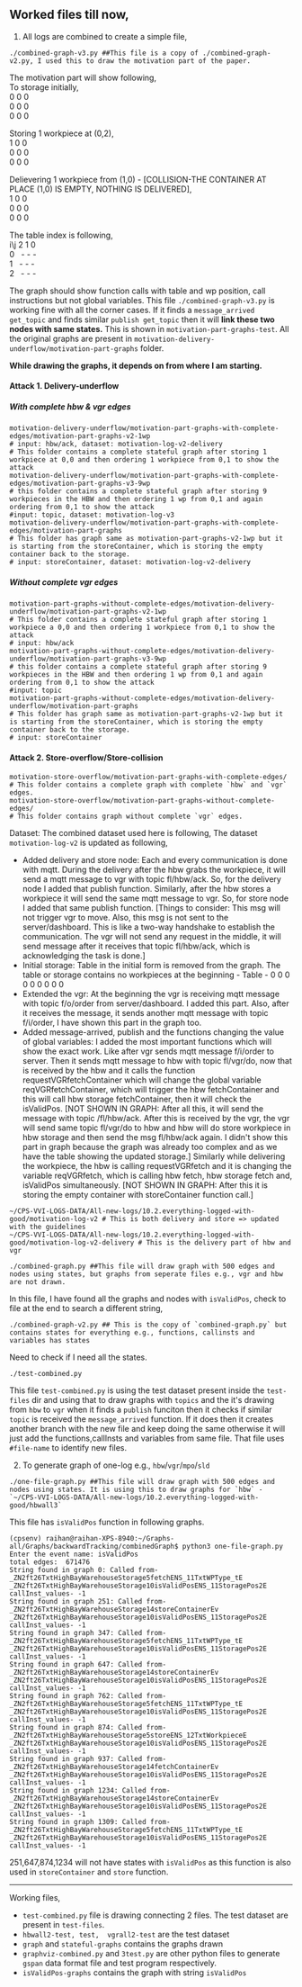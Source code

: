 Worked files till now,
------------------
1. All logs are combined to create a simple file,
```
./combined-graph-v3.py ##This file is a copy of ./combined-graph-v2.py, I used this to draw the motivation part of the paper. 
```
The motivation part will show following,<br/>
To storage initially,<br/>
0 0 0<br/>
0 0 0<br/>
0 0 0<br/>

Storing 1 workpiece at (0,2),<br/>
1 0 0<br/>
0 0 0<br/>
0 0 0<br/>

Delievering 1 workpiece from (1,0) - [COLLISION-THE CONTAINER AT PLACE (1,0) IS EMPTY, NOTHING IS DELIVERED],<br/>
1 0 0<br/>
0 0 0<br/>
0 0 0<br/>

The table index is following,<br/>
i\j 2 1 0<br/>
0 &nbsp; - - -<br/>
1 &nbsp; - - -<br/>
2 &nbsp; - - -<br/>

The graph should show function calls with table and wp position, call instructions but not global variables. This file `./combined-graph-v3.py` is working fine with all the corner cases. If it finds a `message_arrived get_topic` and finds similar `publish get_topic` then it will **link these two nodes with same states.** This is shown in `motivation-part-graphs-test`. All the original graphs are present in `motivation-delivery-underflow/motivation-part-graphs` folder.

**While drawing the graphs, it depends on from where I am starting.**
#### Attack 1. Delivery-underflow
##### With complete hbw & vgr edges
```
motivation-delivery-underflow/motivation-part-graphs-with-complete-edges/motivation-part-graphs-v2-1wp 
# input: hbw/ack, dataset: motivation-log-v2-delivery
# This folder contains a complete stateful graph after storing 1 workpiece at 0,0 and then ordering 1 workpiece from 0,1 to show the attack 
motivation-delivery-underflow/motivation-part-graphs-with-complete-edges/motivation-part-graphs-v3-9wp 
# this folder contains a complete stateful graph after storing 9 workpieces in the HBW and then ordering 1 wp from 0,1 and again ordering from 0,1 to show the attack
#input: topic, dataset: motivation-log-v3
motivation-delivery-underflow/motivation-part-graphs-with-complete-edges/motivation-part-graphs 
# This folder has graph same as motivation-part-graphs-v2-1wp but it is starting from the storeContainer, which is storing the empty container back to the storage.
# input: storeContainer, dataset: motivation-log-v2-delivery
```
##### Without complete vgr edges
```
motivation-part-graphs-without-complete-edges/motivation-delivery-underflow/motivation-part-graphs-v2-1wp 
# This folder contains a complete stateful graph after storing 1 workpiece a 0,0 and then ordering 1 workpiece from 0,1 to show the attack
# input: hbw/ack
motivation-part-graphs-without-complete-edges/motivation-delivery-underflow/motivation-part-graphs-v3-9wp 
# this folder contains a complete stateful graph after storing 9 workpieces in the HBW and then ordering 1 wp from 0,1 and again ordering from 0,1 to show the attack
#input: topic
motivation-part-graphs-without-complete-edges/motivation-delivery-underflow/motivation-part-graphs 
# This folder has graph same as motivation-part-graphs-v2-1wp but it is starting from the storeContainer, which is storing the empty container back to the storage.
# input: storeContainer
```

#### Attack 2. Store-overflow/Store-collision
```
motivation-store-overflow/motivation-part-graphs-with-complete-edges/ 
# This folder contains a complete graph with complete `hbw` and `vgr` edges.
motivation-store-overflow/motivation-part-graphs-without-complete-edges/ 
# This folder contains graph without complete `vgr` edges.
```

Dataset: The combined dataset used here is following,
The dataset `motivation-log-v2` is updated as following,
- Added delivery and store node: Each and every communication is done with mqtt. During the delivery after the hbw grabs the workpiece, it will send a mqtt message to vgr with topic fl/hbw/ack. So, for the delivery node I added that publish function. Similarly, after the hbw stores a workpiece it will send the same mqtt message to vgr. So, for store node I added that same publish function. [Things to consider: This msg will not trigger vgr to move. Also, this msg is not sent to the server/dashboard. This is like a two-way handshake to establish the communication. The vgr will not send any request in the middle, it will send message after it receives that topic fl/hbw/ack, which is acknowledging the task is done.]
- Initial storage: Table in the initial form is removed from the graph. The table or storage contains no workpieces at the beginning - Table - 0 0 0 0 0 0 0 0 0
- Extended the vgr: At the beginning the vgr is receiving mqtt message with topic f/o/order from server/dashboard. I added this part. Also, after it receives the message, it sends another mqtt message with topic f/i/order, I have shown this part in the graph too.
- Added message-arrived, publish and the functions changing the value of global variables: I added the most important functions which will show the exact work. Like after vgr sends mqtt message f/i/order to server. Then it sends mqtt message to hbw with topic fl/vgr/do, now that is received by the hbw and it calls the function requestVGRfetchContainer which will change the global variable reqVGRfetchContainer, which will trigger the hbw fetchContainer and this will call hbw storage fetchContainer, then it will check the isValidPos. [NOT SHOWN IN GRAPH: After all this, it will send the message with topic /fl/hbw/ack. After this is received by the vgr, the vgr will send same topic fl/vgr/do to hbw and hbw will do store workpiece in hbw storage and then send the msg fl/hbw/ack again. I didn't show this part in graph because the graph was already too complex and as we have the table showing the updated storage.] Similarly while delivering the workpiece, the hbw is calling requestVGRfetch and it is changing the variable reqVGRfetch, which is calling hbw fetch, hbw storage fetch and, isValidPos simultaneously. [NOT SHOWN IN GRAPH: After this it is storing the empty container with storeContainer function call.]
```
~/CPS-VVI-LOGS-DATA/All-new-logs/10.2.everything-logged-with-good/motivation-log-v2 # This is both delivery and store => updated with the guidelines
~/CPS-VVI-LOGS-DATA/All-new-logs/10.2.everything-logged-with-good/motivation-log-v2-delivery # This is the delivery part of hbw and vgr
```


```
./combined-graph.py ##This file will draw graph with 500 edges and nodes using states, but graphs from seperate files e.g., vgr and hbw are not drawn.
```
In this file, I have found all the graphs and nodes with `isValidPos`, check to file at the end to search a different string,
```
./combined-graph-v2.py ## This is the copy of `combined-graph.py` but contains states for everything e.g., functions, callinsts and variables has states
```
Need to check if I need all the states.

```
./test-combined.py
```
This file `test-combined.py` is using the test dataset present inside the `test-files` dir and using that to draw graphs with `topics` and the it's drawing from `hbw` to `vgr` when it finds a `publish` funciton then it checks if similar `topic` is received the `message_arrived` function. If it does then it creates another branch with the new file and keep doing the same otherwise it will just add the functions,callInsts and variables from same file.
That file uses `#file-name` to identify new files.

2. To generate graph of one-log e.g., `hbw`/`vgr`/`mpo`/`sld`
```
./one-file-graph.py ##This file will draw graph with 500 edges and nodes using states. It is using this to draw graphs for `hbw` - `~/CPS-VVI-LOGS-DATA/All-new-logs/10.2.everything-logged-with-good/hbwall3`
```
This file has `isValidPos` function in following graphs.
```
(cpsenv) raihan@raihan-XPS-8940:~/Graphs-all/Graphs/backwardTracking/combinedGraph$ python3 one-file-graph.py
Enter the event name: isValidPos
total edges:  671476
String found in graph 0: Called from- _ZN2ft26TxtHighBayWarehouseStorage5fetchENS_11TxtWPType_tE _ZN2ft26TxtHighBayWarehouseStorage10isValidPosENS_11StoragePos2E callInst_values- -1
String found in graph 251: Called from- _ZN2ft26TxtHighBayWarehouseStorage14storeContainerEv _ZN2ft26TxtHighBayWarehouseStorage10isValidPosENS_11StoragePos2E callInst_values- -1
String found in graph 347: Called from- _ZN2ft26TxtHighBayWarehouseStorage5fetchENS_11TxtWPType_tE _ZN2ft26TxtHighBayWarehouseStorage10isValidPosENS_11StoragePos2E callInst_values- -1
String found in graph 647: Called from- _ZN2ft26TxtHighBayWarehouseStorage14storeContainerEv _ZN2ft26TxtHighBayWarehouseStorage10isValidPosENS_11StoragePos2E callInst_values- -1
String found in graph 762: Called from- _ZN2ft26TxtHighBayWarehouseStorage5fetchENS_11TxtWPType_tE _ZN2ft26TxtHighBayWarehouseStorage10isValidPosENS_11StoragePos2E callInst_values- -1
String found in graph 874: Called from- _ZN2ft26TxtHighBayWarehouseStorage5storeENS_12TxtWorkpieceE _ZN2ft26TxtHighBayWarehouseStorage10isValidPosENS_11StoragePos2E callInst_values- -1
String found in graph 937: Called from- _ZN2ft26TxtHighBayWarehouseStorage14fetchContainerEv _ZN2ft26TxtHighBayWarehouseStorage10isValidPosENS_11StoragePos2E callInst_values- -1
String found in graph 1234: Called from- _ZN2ft26TxtHighBayWarehouseStorage14storeContainerEv _ZN2ft26TxtHighBayWarehouseStorage10isValidPosENS_11StoragePos2E callInst_values- -1
String found in graph 1309: Called from- _ZN2ft26TxtHighBayWarehouseStorage5fetchENS_11TxtWPType_tE _ZN2ft26TxtHighBayWarehouseStorage10isValidPosENS_11StoragePos2E callInst_values- -1
```
251,647,874,1234 will not have states with `isValidPos` as this function is also used in `storeContainer` and `store` function.

------------------

Working files,
- `test-combined.py` file is drawing connecting 2 files. The test dataset are present in `test-files`.
- `hbwall2-test, test,  vgrall2-test` are the test dataset
- `graph` and `stateful-graphs` contains the graphs drawn
- `graphviz-combined.py` and `3test.py` are other python files to generate `gspan` data format file and test program respectively. 
- `isValidPos-graphs` contains the graph with string `isValidPos`

